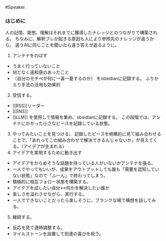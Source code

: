 #Speaker
### はじめに
人の記憶、発想、理解はそれまでに獲得したナレッジとのつながりで構築される。
ちなみに、解釈ブレが起きる原因も人により参照先のナレッジが違うから。
違うAIに同じことを聞いたら違う答えが返るように。

1. アンテナをのばす
- うまく行っていないこと
- 何となく違和感のあったこと
- （自分のモチベが何に一喜一憂するのか）
をobsidianに記録する。
ふりかえり手法の活用も効果的
2. 受信する。
- [[RSS]]リーダー
- [[SNS]]
- [[LLM]]
を使用して情報を集め、obsidianに記録する。
この段階では、アンテナにかかった小さなピースを記録している状態。
3. やってみたいことを見つける。
記録したピースを俯瞰的に見て組み合わせることで、「あれってこの組み合わせで解決できるんじゃないか」が見えてくる。（アイデアが生まれる）
4. アイデアを実現するために動き出す
- アイデアをからめそうな話題を持っている人がいないかアンテナを張る。
- 一人でやってもいいが、成果をアウトプットしても誰も「需要を認知していない状態」なので「ふーん」で終わってしまう。
- 積極的に相互フォロー状態を構築する。
- アイデアを試したい自分↔何かを解決したい誰か
- 楽しさを溢れさせながら、実行する。
- 一人でできないことだったら楽しそうに、フランクな場で構想を話してみる。
5. 継続する。
-  反応を見て適時調整する。
- マイルストーンを設置して到達の喜びを祝う。
